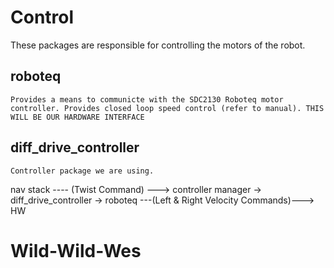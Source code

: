Control
======
These packages are responsible for controlling the motors of the robot. 
## **roboteq**
    Provides a means to communicte with the SDC2130 Roboteq motor controller. Provides closed loop speed control (refer to manual). THIS WILL BE OUR HARDWARE INTERFACE
## **diff_drive_controller**
    Controller package we are using. 



nav stack ---- (Twist Command) ---> controller manager -> diff_drive_controller -> roboteq ---(Left & Right Velocity Commands)---> HW
# Wild-Wild-Wes
